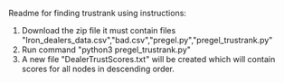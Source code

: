 Readme for finding trustrank using instructions:
1. Download the zip file it must contain files "Iron_dealers_data.csv","bad.csv","pregel.py","pregel_trustrank.py"
2. Run command "python3 pregel_trustrank.py"
3. A new file "DealerTrustScores.txt" will be created which will contain scores for all nodes in descending order.